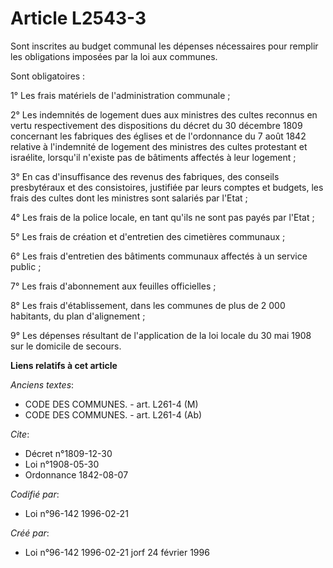 # Article L2543-3

Sont inscrites au budget communal les dépenses nécessaires pour remplir les obligations imposées par la loi aux communes.

Sont obligatoires :

1° Les frais matériels de l'administration communale ;

2° Les indemnités de logement dues aux ministres des cultes reconnus en vertu respectivement des dispositions du décret du 30
décembre 1809 concernant les fabriques des églises et de l'ordonnance du 7 août 1842 relative à l'indemnité de logement des
ministres des cultes protestant et israélite, lorsqu'il n'existe pas de bâtiments affectés à leur logement ;

3° En cas d'insuffisance des revenus des fabriques, des conseils presbytéraux et des consistoires, justifiée par leurs
comptes et budgets, les frais des cultes dont les ministres sont salariés par l'Etat ;

4° Les frais de la police locale, en tant qu'ils ne sont pas payés par l'Etat ;

5° Les frais de création et d'entretien des cimetières communaux ;

6° Les frais d'entretien des bâtiments communaux affectés à un service public ;

7° Les frais d'abonnement aux feuilles officielles ;

8° Les frais d'établissement, dans les communes de plus de 2 000 habitants, du plan d'alignement ;

9° Les dépenses résultant de l'application de la loi locale du 30 mai 1908 sur le domicile de secours.

**Liens relatifs à cet article**

_Anciens textes_:

  - CODE DES COMMUNES. - art. L261-4 (M)
  - CODE DES COMMUNES. - art. L261-4 (Ab)

_Cite_:

  - Décret n°1809-12-30
  - Loi n°1908-05-30
  - Ordonnance 1842-08-07

_Codifié par_:

  - Loi n°96-142 1996-02-21

_Créé par_:

  - Loi n°96-142 1996-02-21 jorf 24 février 1996
